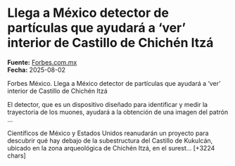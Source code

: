 # Llega a México detector de partículas que ayudará a ‘ver’ interior de Castillo de Chichén Itzá

**Fuente:** [Forbes.com.mx](https://forbes.com.mx/llega-a-mexico-detector-de-particulas-que-ayudara-a-ver-interior-de-castillo-de-chichen-itza/)  
**Fecha:** 2025-08-02

Forbes México.
 Llega a México detector de partículas que ayudará a ‘ver’ interior de Castillo de Chichén Itzá

El detector, que es un dispositivo diseñado para identificar y medir la trayectoria de los muones, ayudará a la obtención de una imagen del patrón …

Científicos de México y Estados Unidos reanudarán un proyecto para descubrir qué hay debajo de la subestructura del Castillo de Kukulcán, ubicado en la zona arqueológica de Chichén Itzá, en el surest… [+3224 chars]
